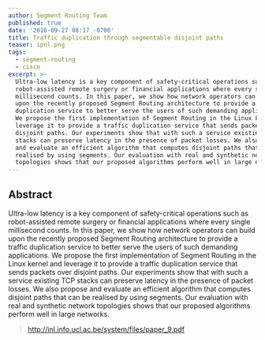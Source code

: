 ```yaml
---
author: Segment Routing Team
published: true
date: '2016-09-27 08:17 -0700'
title: Traffic duplication through segmentable disjoint paths
teaser: ipnl.png
tags:
  - segment-routing
  - cisco
excerpt: >-
  Ultra-low latency is a key component of safety-critical operations such as
  robot-assisted remote surgery or financial applications where every single
  millisecond counts. In this paper, we show how network operators can build
  upon the recently proposed Segment Routing architecture to provide a traffic
  duplication service to better serve the users of such demanding applications.
  We propose the first implementation of Segment Routing in the Linux kernel and
  leverage it to provide a traffic duplication service that sends packets over
  disjoint paths. Our experiments show that with such a service existing TCP
  stacks can preserve latency in the presence of packet losses. We also propose
  and evaluate an efficient algorithm that computes disjoint paths that can be
  realised by using segments. Our evaluation with real and synthetic network
  topologies shows that our proposed algorithms perform well in large networks.
---
```


## Abstract

Ultra-low latency is a key component of safety-critical operations such as robot-assisted remote surgery or financial applications where every single millisecond counts. In this paper, we show how network operators can build upon the recently proposed Segment Routing architecture to provide a traffic duplication service to better serve the users of such demanding applications. We propose the first implementation of Segment Routing in the Linux kernel and leverage it to provide a traffic duplication service that sends packets over disjoint paths. Our experiments show that with such a service existing TCP stacks can preserve latency in the presence of packet losses. We also propose and evaluate an efficient algorithm that computes disjoint paths that can be realised by using segments. Our evaluation with real and synthetic network topologies shows that our proposed algorithms perform well in large networks.


><http://inl.info.ucl.ac.be/system/files/paper_9.pdf>
